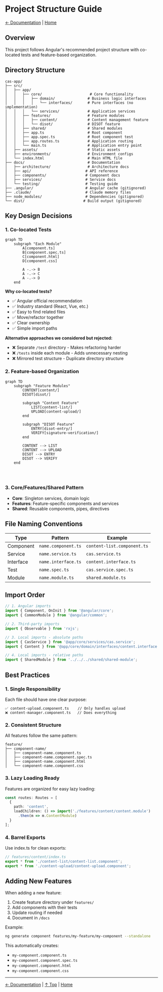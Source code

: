 # Project Structure Guide

[← Documentation](../README.md) | [Home](../../README.md)

## Overview

This project follows Angular's recommended project structure with co-located tests and feature-based organization.

## Directory Structure

```
cas-app/
├── src/
│   ├── app/
│   │   ├── core/                      # Core functionality
│   │   │   ├── domain/               # Business logic interfaces
│   │   │   │   └── interfaces/       # Pure interfaces (no implementation)
│   │   │   └── services/             # Application services
│   │   ├── features/                 # Feature modules
│   │   │   ├── content/              # Content management feature
│   │   │   └── disot/                # DISOT feature
│   │   ├── shared/                   # Shared modules
│   │   ├── app.ts                    # Root component
│   │   ├── app.spec.ts               # Root component test
│   │   ├── app.routes.ts             # Application routing
│   │   └── main.ts                   # Application entry point
│   ├── assets/                       # Static assets
│   ├── environments/                 # Environment configs
│   └── index.html                    # Main HTML file
├── docs/                             # Documentation
│   ├── architecture/                 # Architecture docs
│   ├── api/                         # API reference
│   ├── components/                  # Component docs
│   ├── services/                    # Service docs
│   └── testing/                     # Testing guide
├── .angular/                        # Angular cache (gitignored)
├── .claude/                         # Claude memory files
├── node_modules/                    # Dependencies (gitignored)
└── dist/                           # Build output (gitignored)
```

## Key Design Decisions

### 1. Co-located Tests

```mermaid
graph TD
    subgraph "Each Module"
        A[component.ts]
        B[component.spec.ts]
        C[component.html]
        D[component.css]
        
        A -.-> B
        A -.-> C
        A -.-> D
    end
```

**Why co-located tests?**
- ✅ Angular official recommendation
- ✅ Industry standard (React, Vue, etc.)
- ✅ Easy to find related files
- ✅ Move/refactor together
- ✅ Clear ownership
- ✅ Simple import paths

**Alternative approaches we considered but rejected:**
- ❌ Separate `/test` directory - Makes refactoring harder
- ❌ `/tests` inside each module - Adds unnecessary nesting
- ❌ Mirrored test structure - Duplicate directory structure

### 2. Feature-based Organization

```mermaid
graph TD
    subgraph "Feature Modules"
        CONTENT[content/]
        DISOT[disot/]
        
        subgraph "Content Feature"
            LIST[content-list/]
            UPLOAD[content-upload/]
        end
        
        subgraph "DISOT Feature"
            ENTRY[disot-entry/]
            VERIFY[signature-verification/]
        end
        
        CONTENT --> LIST
        CONTENT --> UPLOAD
        DISOT --> ENTRY
        DISOT --> VERIFY
    end
    
    
    
```

### 3. Core/Features/Shared Pattern

- **Core**: Singleton services, domain logic
- **Features**: Feature-specific components and services
- **Shared**: Reusable components, pipes, directives

## File Naming Conventions

| Type | Pattern | Example |
|------|---------|---------|
| Component | `name.component.ts` | `content-list.component.ts` |
| Service | `name.service.ts` | `cas.service.ts` |
| Interface | `name.interface.ts` | `content.interface.ts` |
| Test | `name.spec.ts` | `cas.service.spec.ts` |
| Module | `name.module.ts` | `shared.module.ts` |

## Import Order

```typescript
// 1. Angular imports
import { Component, OnInit } from '@angular/core';
import { CommonModule } from '@angular/common';

// 2. Third-party imports
import { Observable } from 'rxjs';

// 3. Local imports - absolute paths
import { CasService } from '@app/core/services/cas.service';
import { Content } from '@app/core/domain/interfaces/content.interface';

// 4. Local imports - relative paths
import { SharedModule } from '../../../shared/shared-module';
```

## Best Practices

### 1. Single Responsibility
Each file should have one clear purpose:
```
✅ content-upload.component.ts    // Only handles upload
❌ content-manager.component.ts   // Does everything
```

### 2. Consistent Structure
All features follow the same pattern:
```
feature/
├── component-name/
│   ├── component-name.component.ts
│   ├── component-name.component.spec.ts
│   ├── component-name.component.html
│   └── component-name.component.css
```

### 3. Lazy Loading Ready
Features are organized for easy lazy loading:
```typescript
const routes: Routes = [
  {
    path: 'content',
    loadChildren: () => import('./features/content/content.module')
      .then(m => m.ContentModule)
  }
];
```

### 4. Barrel Exports
Use index.ts for clean exports:
```typescript
// features/content/index.ts
export * from './content-list/content-list.component';
export * from './content-upload/content-upload.component';
```

## Adding New Features

When adding a new feature:

1. Create feature directory under `features/`
2. Add components with their tests
3. Update routing if needed
4. Document in `/docs`

Example:
```bash
ng generate component features/my-feature/my-component --standalone
```

This automatically creates:
- `my-component.component.ts`
- `my-component.component.spec.ts`
- `my-component.component.html`
- `my-component.component.css`

---

[← Documentation](../README.md) | [↑ Top](#project-structure-guide) | [Home](../../README.md)